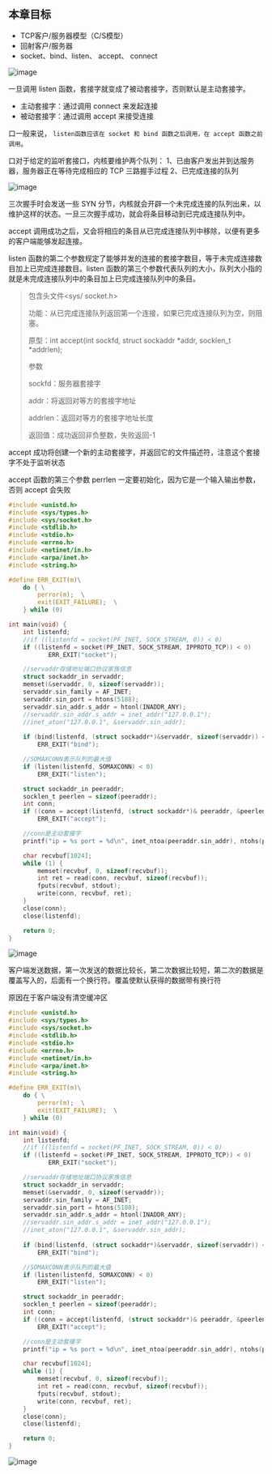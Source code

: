 ## 本章目标

- TCP客户/服务器模型（C/S模型）
- 回射客户/服务器
- socket、bind、listen、 accept、 connect

![image](https://user-images.githubusercontent.com/71170476/149625719-d3480561-8c50-4c00-876d-e4a273b64a19.png)


一旦调用 listen 函数，套接字就变成了被动套接字，否则默认是主动套接字。

- 主动套接字：通过调用 connect 来发起连接
- 被动套接字：通过调用 accept 来接受连接


口一般来说， `listen函数应该在 socket 和 bind 函数之后调用，在 accept 函数之前调用`。

口对于给定的监听套接口，内核要维护两个队列：
1、已由客户发出并到达服务器，服务器正在等待完成相应的 TCP 三路握手过程
2、已完成连接的队列

![image](https://user-images.githubusercontent.com/71170476/149625783-441fcf98-f3d6-4387-a993-7ab9935cc7fe.png)


三次握手时会发送一些 SYN 分节，内核就会开辟一个未完成连接的队列出来，以维护这样的状态。一旦三次握手成功，就会将条目移动到已完成连接队列中。

accept 调用成功之后，又会将相应的条目从已完成连接队列中移除，以便有更多的客户端能够发起连接。

listen 函数的第二个参数规定了能够并发的连接的套接字数目，等于未完成连接数目加上已完成连接数目。listen 函数的第三个参数代表队列的大小，队列大小指的就是未完成连接队列中的条目加上已完成连接队列中的条目。

> 包含头文件<sys/ socket.h>
> 
> 功能：从已完成连接队列返回第一个连接，如果已完成连接队列为空，则阻塞。
> 
> 原型：int accept(int sockfd, struct sockaddr *addr, socklen_t *addrlen);
> 
> 参数
> 
> sockfd：服务器套接字
> 
> addr：将返回对等方的套接字地址
> 
> addrlen：返回对等方的套接字地址长度
> 
> 返回值：成功返回非负整数，失败返回-1

accept 成功将创建一个新的主动套接字，并返回它的文件描述符，注意这个套接字不处于监听状态

accept 函数的第三个参数 perrlen 一定要初始化，因为它是一个输入输出参数，否则 accept 会失败

```c
#include <unistd.h>
#include <sys/types.h>
#include <sys/socket.h>
#include <stdlib.h>
#include <stdio.h>
#include <errno.h>
#include <netinet/in.h>
#include <arpa/inet.h>
#include <string.h>

#define ERR_EXIT(m)\
	do { \
		perror(m);  \
		exit(EXIT_FAILURE);  \
	} while (0)

int main(void) {
	int listenfd;
	//if ((listenfd = socket(PF_INET, SOCK_STREAM, 0)) < 0)
	if ((listenfd = socket(PF_INET, SOCK_STREAM, IPPROTO_TCP)) < 0)
	       ERR_EXIT("socket");

	//servaddr存储地址端口协议家族信息
	struct sockaddr_in servaddr;
	memset(&servaddr, 0, sizeof(servaddr));
	servaddr.sin_family = AF_INET;
	servaddr.sin_port = htons(5188);
	servaddr.sin_addr.s_addr = htonl(INADDR_ANY);
	//servaddr.sin_addr.s_addr = inet_addr("127.0.0.1");
	//inet_aton("127.0.0.1", &servaddr.sin_addr);
	
	if (bind(listenfd, (struct sockaddr*)&servaddr, sizeof(servaddr)) < 0)
		ERR_EXIT("bind");

	//SOMAXCONN表示队列的最大值
	if (listen(listenfd, SOMAXCONN) < 0)
		ERR_EXIT("listen");

	struct sockaddr_in peeraddr;
	socklen_t peerlen = sizeof(peeraddr);
	int conn;
	if ((conn = accept(listenfd, (struct sockaddr*)& peeraddr, &peerlen)) < 0)
		ERR_EXIT("accept");

	//conn是主动套接字
	printf("ip = %s port = %d\n", inet_ntoa(peeraddr.sin_addr), ntohs(peeraddr.sin_port));

	char recvbuf[1024];
	while (1) {
		memset(recvbuf, 0, sizeof(recvbuf));
		int ret = read(conn, recvbuf, sizeof(recvbuf));
		fputs(recvbuf, stdout);
		write(conn, recvbuf, ret);
	}
	close(conn);
	close(listenfd);

	return 0;
}
```

![image](https://user-images.githubusercontent.com/71170476/149626068-61b2f9b6-64c5-40b3-823a-94e35081579e.png)

客户端发送数据，第一次发送的数据比较长，第二次数据比较短，第二次的数据是覆盖写入的，后面有一个换行符。覆盖使默认获得的数据带有换行符

原因在于客户端没有清空缓冲区

```c
#include <unistd.h>
#include <sys/types.h>
#include <sys/socket.h>
#include <stdlib.h>
#include <stdio.h>
#include <errno.h>
#include <netinet/in.h>
#include <arpa/inet.h>
#include <string.h>

#define ERR_EXIT(m)\
	do { \
		perror(m);  \
		exit(EXIT_FAILURE);  \
	} while (0)

int main(void) {
	int listenfd;
	//if ((listenfd = socket(PF_INET, SOCK_STREAM, 0)) < 0)
	if ((listenfd = socket(PF_INET, SOCK_STREAM, IPPROTO_TCP)) < 0)
	       ERR_EXIT("socket");

	//servaddr存储地址端口协议家族信息
	struct sockaddr_in servaddr;
	memset(&servaddr, 0, sizeof(servaddr));
	servaddr.sin_family = AF_INET;
	servaddr.sin_port = htons(5188);
	servaddr.sin_addr.s_addr = htonl(INADDR_ANY);
	//servaddr.sin_addr.s_addr = inet_addr("127.0.0.1");
	//inet_aton("127.0.0.1", &servaddr.sin_addr);
	
	if (bind(listenfd, (struct sockaddr*)&servaddr, sizeof(servaddr)) < 0)
		ERR_EXIT("bind");

	//SOMAXCONN表示队列的最大值
	if (listen(listenfd, SOMAXCONN) < 0)
		ERR_EXIT("listen");

	struct sockaddr_in peeraddr;
	socklen_t peerlen = sizeof(peeraddr);
	int conn;
	if ((conn = accept(listenfd, (struct sockaddr*)& peeraddr, &peerlen)) < 0)
		ERR_EXIT("accept");

	//conn是主动套接字
	printf("ip = %s port = %d\n", inet_ntoa(peeraddr.sin_addr), ntohs(peeraddr.sin_port));

	char recvbuf[1024];
	while (1) {
		memset(recvbuf, 0, sizeof(recvbuf));
		int ret = read(conn, recvbuf, sizeof(recvbuf));
		fputs(recvbuf, stdout);
		write(conn, recvbuf, ret);
	}
	close(conn);
	close(listenfd);

	return 0;
}
```

![image](https://user-images.githubusercontent.com/71170476/149626105-b3dfaedb-38f2-4f50-bd1a-45e039422df2.png)
